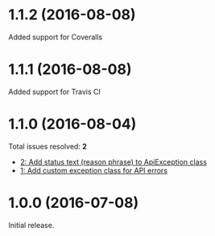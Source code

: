 <a name="1.1.2"></a>
# 1.1.2 (2016-08-08)

Added support for Coveralls

<a name="1.1.1"></a>
# 1.1.1 (2016-08-08)

Added support for Travis CI

<a name="1.1.0"></a>
# 1.1.0 (2016-08-04)

Total issues resolved: **2**
- [2: Add status text (reason phrase) to ApiException class](https://github.com/nprdm/npr-one-backend-proxy-php/issues/2)
- [1: Add custom exception class for API errors](https://github.com/nprdm/npr-one-backend-proxy-php/issues/1)


<a name="1.0.0"></a>
# 1.0.0 (2016-07-08)

Initial release.
